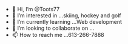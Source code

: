 - 👋 Hi, I’m @Toots77
- 👀 I’m interested in ...skiing, hockey and golf
- 🌱 I’m currently learning ...Web development
- 💞️ I’m looking to collaborate on ...
- 📫 How to reach me ...613-266-7888

<!---
Toots77/Toots77 is a ✨ special ✨ repository because its `README.md` (this file) appears on your GitHub profile.
You can click the Preview link to take a look at your changes.
--->
